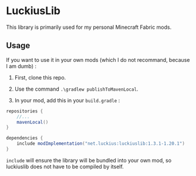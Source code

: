 # LuckiusLib

This library is primarily used for my personal Minecraft Fabric mods.

## Usage

If you want to use it in your own mods (which I do not recommand, because I am dumb) :

1. First, clone this repo.

2. Use the command ``.\gradlew publishToMavenLocal``.

3. In your mod, add this in your ``build.gradle`` :
```gradle
repositories {
    //...
    mavenLocal()
}

dependencies {
    include modImplementation("net.luckius:luckiuslib:1.3.1-1.20.1")
}
```

``include`` will ensure the library will be bundled into your own mod, so luckiuslib does not have to be compiled by itself.